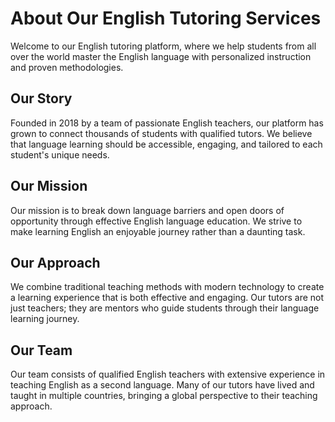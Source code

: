 # About Our English Tutoring Services

Welcome to our English tutoring platform, where we help students from all over the world master the English language with personalized instruction and proven methodologies.

## Our Story

Founded in 2018 by a team of passionate English teachers, our platform has grown to connect thousands of students with qualified tutors. We believe that language learning should be accessible, engaging, and tailored to each student's unique needs.

## Our Mission

Our mission is to break down language barriers and open doors of opportunity through effective English language education. We strive to make learning English an enjoyable journey rather than a daunting task.

## Our Approach

We combine traditional teaching methods with modern technology to create a learning experience that is both effective and engaging. Our tutors are not just teachers; they are mentors who guide students through their language learning journey.

## Our Team

Our team consists of qualified English teachers with extensive experience in teaching English as a second language. Many of our tutors have lived and taught in multiple countries, bringing a global perspective to their teaching approach.